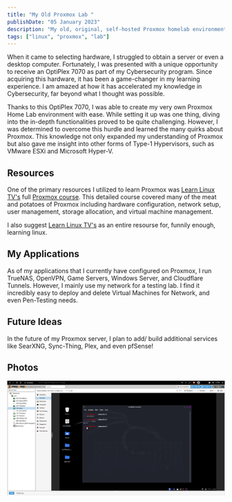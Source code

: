 ```yaml
---
title: "My Old Proxmox Lab "
publishDate: "05 January 2023"
description: "My old, original, self-hosted Proxmox homelab environment!"
tags: ["linux", "proxmox", "lab"]
---
```


When it came to selecting hardware, I struggled to obtain a server or even a desktop computer. Fortunately, I was presented with a unique opportunity to receive an OptiPlex 7070 as part of my Cybersecurity program. Since acquiring this hardware, it has been a game-changer in my learning experience. I am amazed at how it has accelerated my knowledge in Cybersecurity, far beyond what I thought was possible.

Thanks to this OptiPlex 7070, I was able to create my very own Proxmox Home Lab environment with ease. While setting it up was one thing, diving into the in-depth functionalities proved to be quite challenging. However, I was determined to overcome this hurdle and learned the many quirks about Proxmox. This knowledge not only expanded my understanding of Proxmox but also gave me insight into other forms of Type-1 Hypervisors, such as VMware ESXi and Microsoft Hyper-V.

## Resources

One of the primary resources I utilized to learn Proxmox was [Learn Linux TV's](https://www.youtube.com/@LearnLinuxTV) full [Proxmox course](https://www.youtube.com/playlist?list=PLT98CRl2KxKHnlbYhtABg6cF50bYa8Ulo). This detailed course covered many of the meat and potatoes of Proxmox including hardware configuration, network setup, user management, storage allocation, and virtual machine management.

I also suggest [Learn Linux TV's](https://www.youtube.com/@LearnLinuxTV) as an entire resourse for, funnily enough, learning linux.

## My Applications

As of my applications that I currently have configured on Proxmox, I run TrueNAS, OpenVPN, Game Servers, Windows Server, and Cloudflare Tunnels. However, I mainly use my network for a testing lab. I find it incredibly easy to deploy and delete Virtual Machines for Network, and even Pen-Testing needs.

## Future Ideas

In the future of my Proxmox server, I plan to add/ build additional services like SearXNG, Sync-Thing, Plex, and even pfSense!

## Photos

![proxmoxdashboard](https://raw.githubusercontent.com/linpep/blog-portfolio-images/ab54485e05d23502422db4541abfae43e736f532/proxmox1.png)
